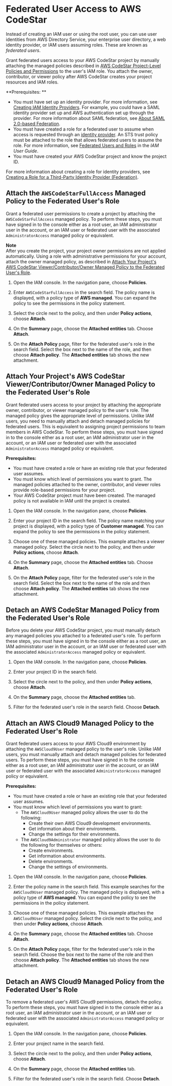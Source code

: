 # Federated User Access to AWS CodeStar<a name="access-permissions-federated"></a>

Instead of creating an IAM user or using the root user, you can use user identities from AWS Directory Service, your enterprise user directory, a web identity provider, or IAM users assuming roles\. These are known as *federated users*\.

Grant federated users access to your AWS CodeStar project by manually attaching the managed policies described in [AWS CodeStar Project\-Level Policies and Permissions](access-permissions-proj.md) to the user's IAM role\. You attach the owner, contributor, or viewer policy after AWS CodeStar creates your project resources and IAM roles\. 

**Prerequisites: **
+ You must have set up an identity provider\. For more information, see [Creating IAM Identity Providers](https://docs.aws.amazon.com/IAM/latest/UserGuide/id_roles_providers_create.html)\. For example, you could have a SAML identity provider set up and AWS authentication set up through the provider\. For more information about SAML federation, see [About SAML 2\.0\-based Federation](https://docs.aws.amazon.com/IAM/latest/UserGuide/id_roles_providers_saml.html)\.
+ You must have created a role for a federated user to assume when access is requested through an [identity provider](https://docs.aws.amazon.com/IAM/latest/UserGuide/id_roles_providers.html)\. An STS trust policy must be attached to the role that allows federated users to assume the role\. For more information, see [Federated Users and Roles](https://docs.aws.amazon.com/IAM/latest/UserGuide/introduction_access-management.html#intro-access-roles) in the *IAM User Guide*\.
+ You must have created your AWS CodeStar project and know the project ID\.

For more information about creating a role for identity providers, see [Creating a Role for a Third\-Party Identity Provider \(Federation\)](https://docs.aws.amazon.com/IAM/latest/UserGuide/id_roles_create_for-idp.html)\.

## Attach the `AWSCodeStarFullAccess` Managed Policy to the Federated User's Role<a name="access-permissions-federated-attach-FullAccess"></a>

Grant a federated user permissions to create a project by attaching the `AWSCodeStarFullAccess` managed policy\. To perform these steps, you must have signed in to the console either as a root user, an IAM administrator user in the account, or an IAM user or federated user with the associated `AdministratorAccess` managed policy or equivalent\.

**Note**  
After you create the project, your project owner permissions are not applied automatically\. Using a role with administrative permissions for your account, attach the owner managed policy, as described in [Attach Your Project's AWS CodeStar Viewer/Contributor/Owner Managed Policy to the Federated User's Role](#access-permissions-federated-attach-CodeStar)\.

1. Open the IAM console\. In the navigation pane, choose **Policies**\.

1. Enter `AWSCodeStarFullAccess` in the search field\. The policy name is displayed, with a policy type of **AWS managed**\. You can expand the policy to see the permissions in the policy statement\.

1. Select the circle next to the policy, and then under **Policy actions**, choose **Attach**\.

1. On the **Summary** page, choose the **Attached entities** tab\. Choose **Attach**\.

1. On the **Attach Policy** page, filter for the federated user's role in the search field\. Select the box next to the name of the role, and then choose **Attach policy**\. The **Attached entities** tab shows the new attachment\.

## Attach Your Project's AWS CodeStar Viewer/Contributor/Owner Managed Policy to the Federated User's Role<a name="access-permissions-federated-attach-CodeStar"></a>

Grant federated users access to your project by attaching the appropriate owner, contributor, or viewer managed policy to the user's role\. The managed policy gives the appropriate level of permissions\. Unlike IAM users, you need to manually attach and detach managed policies for federated users\. This is equivalent to assigning project permissions to team members in AWS CodeStar\. To perform these steps, you must have signed in to the console either as a root user, an IAM administrator user in the account, or an IAM user or federated user with the associated `AdministratorAccess` managed policy or equivalent\.

**Prerequisites:**
+ You must have created a role or have an existing role that your federated user assumes\.
+ You must know which level of permissions you want to grant\. The managed policies attached to the owner, contributor, and viewer roles provide role\-based permissions for your project\.
+ Your AWS CodeStar project must have been created\. The managed policy is not available in IAM until the project is created\.

1. Open the IAM console\. In the navigation pane, choose **Policies**\.

1. Enter your project ID in the search field\. The policy name matching your project is displayed, with a policy type of **Customer managed**\. You can expand the policy to see the permissions in the policy statement\.

1. Choose one of these managed policies\. This example attaches a viewer managed policy\. Select the circle next to the policy, and then under **Policy actions**, choose **Attach**\.

1. On the **Summary** page, choose the **Attached entities** tab\. Choose **Attach**\.

1. On the **Attach Policy** page, filter for the federated user's role in the search field\. Select the box next to the name of the role and then choose **Attach policy**\. The **Attached entities** tab shows the new attachment\.

## Detach an AWS CodeStar Managed Policy from the Federated User's Role<a name="access-permissions-federated-detach-CodeStar"></a>

Before you delete your AWS CodeStar project, you must manually detach any managed policies you attached to a federated user's role\. To perform these steps, you must have signed in to the console either as a root user, an IAM administrator user in the account, or an IAM user or federated user with the associated `AdministratorAccess` managed policy or equivalent\.

1. Open the IAM console\. In the navigation pane, choose **Policies**\.

1. Enter your project ID in the search field\.

1. Select the circle next to the policy, and then under **Policy actions**, choose **Attach**\.

1. On the **Summary** page, choose the **Attached entities** tab\.

1. Filter for the federated user's role in the search field\. Choose **Detach**\.

## Attach an AWS Cloud9 Managed Policy to the Federated User's Role<a name="access-permissions-federated-attach-Cloud9"></a>

Grant federated users access to your AWS Cloud9 environment by attaching the `AWSCloud9User` managed policy to the user's role\. Unlike IAM users, you must manually attach and detach managed policies for federated users\. To perform these steps, you must have signed in to the console either as a root user, an IAM administrator user in the account, or an IAM user or federated user with the associated `AdministratorAccess` managed policy or equivalent\.

**Prerequisites:**
+ You must have created a role or have an existing role that your federated user assumes\.
+ You must know which level of permissions you want to grant:
  + The `AWSCloud9User` managed policy allows the user to do the following:
    + Create their own AWS Cloud9 development environments\.
    + Get information about their environments\.
    + Change the settings for their environments\.
  + The `AWSCloud9Administrator` managed policy allows the user to do the following for themselves or others:
    + Create environments\.
    + Get information about environments\.
    + Delete environments\.
    + Change the settings of environments\.

1. Open the IAM console\. In the navigation pane, choose **Policies**\.

1. Enter the policy name in the search field\. This example searches for the `AWSCloud9User` managed policy\. The managed policy is displayed, with a policy type of **AWS managed**\. You can expand the policy to see the permissions in the policy statement\.

1. Choose one of these managed policies\. This example attaches the `AWSCloud9User` managed policy\. Select the circle next to the policy, and then under **Policy actions**, choose **Attach**\.

1. On the **Summary** page, choose the **Attached entities** tab\. Choose **Attach**\.

1. On the **Attach Policy** page, filter for the federated user's role in the search field\. Choose the box next to the name of the role and then choose **Attach policy**\. The **Attached entities** tab shows the new attachment\.

## Detach an AWS Cloud9 Managed Policy from the Federated User's Role<a name="access-permissions-federated-detach-Cloud9"></a>

To remove a federated user's AWS Cloud9 permissions, detach the policy\. To perform these steps, you must have signed in to the console either as a root user, an IAM administrator user in the account, or an IAM user or federated user with the associated `AdministratorAccess` managed policy or equivalent\.

1. Open the IAM console\. In the navigation pane, choose **Policies**\.

1. Enter your project name in the search field\.

1. Select the circle next to the policy, and then under **Policy actions**, choose **Attach**\.

1. On the **Summary** page, choose the **Attached entities** tab\.

1. Filter for the federated user's role in the search field\. Choose **Detach**\.